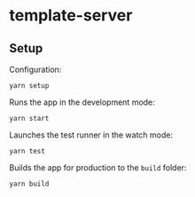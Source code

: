 # template-server


## Setup

Configuration:</br>
```
yarn setup
```

Runs the app in the development mode:</br>
```
yarn start
```

Launches the test runner in the watch mode:</br>
```
yarn test
```

Builds the app for production to the `build` folder:<br>
```
yarn build
```

